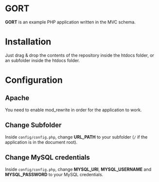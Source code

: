 # GORT
**GORT** is an example PHP application written in the MVC schema.

# Installation
Just drag & drop the contents of the repository inside the htdocs folder, or an subfolder inside the htdocs folder.

# Configuration
## Apache
You need to enable mod_rewrite in order for the application to work.
## Change Subfolder
Inside `config/config.php`, change **URL_PATH** to your subfolder (`/` if the application is in the document root).
## Change MySQL credentials
Inside `config/config.php`, change **MYSQL_URI**, **MYSQL_USERNAME** and **MYSQL_PASSWORD** to your MySQL credentials.